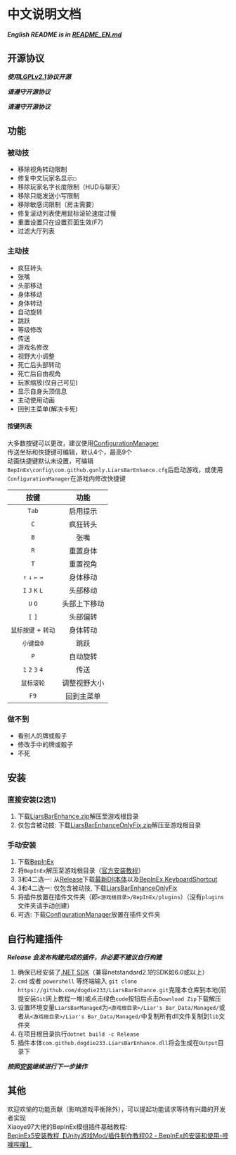 ﻿# 中文说明文档

***English README is in [README_EN.md](README_en.md)***

## 开源协议

***使用[LGPLv2.1](LICENSE.txt)协议开源***

***请遵守开源协议***

***请遵守开源协议***

## 功能

### 被动技

- 移除视角转动限制
- 修复中文玩家名显示`□`
- 移除玩家名字长度限制（HUD与聊天）
- 移除只能发送小写限制
- 移除敏感词限制（房主需要）
- 修复滚动列表使用鼠标滚轮速度过慢
- 重置设置只在设置页面生效(F7)
- 过滤大厅列表

### 主动技

- 疯狂转头
- 张嘴
- 头部移动
- 身体移动
- 身体转动
- 自动旋转
- 跳跃
- 等级修改
- 传送
- 游戏名修改
- 视野大小调整
- 死亡后头部转动
- 死亡后自由视角
- 玩家缩放(仅自己可见)
- 显示自身头顶信息
- 主动使用动画
- 回到主菜单(解决卡死)

#### 按键列表
大多数按键可以更改，建议使用[ConfigurationManager](https://github.com/Gunly/LiarsBarEnhance/releases/download/1.1.2/ConfigurationManager.dll)  
传送坐标和快捷键可编辑，默认4个，最高9个  
动画快捷键默认未设置，可编辑`BepInEx\config\com.github.gunly.LiarsBarEnhance.cfg`后启动游戏，或使用`ConfigurationManager`在游戏内修改快捷键  

| 按键                | 功能         |
| :-----------------: | :----------: |
| `Tab`               | 启用提示     |
| `C`                 | 疯狂转头     |
| `B`                 | 张嘴         |
| `R`                 | 重置身体     |
| `T`                 | 重置视角     |
| `↑` `↓` `←` `→` | 身体移动     |
| `I` `J` `K` `L`     | 头部移动     |
| `U` `O`             | 头部上下移动 |
| `[` `]`             | 头部偏转     |
| `鼠标按键` + `转动` | 身体转动     |
| `小键盘0`           | 跳跃         |
| `P`                 | 自动旋转     |
| `1` `2` `3` `4`     | 传送         |
| `鼠标滚轮`          | 调整视野大小 |
| `F9`                | 回到主菜单   |

### 做不到

- 看别人的牌或骰子
- 修改手中的牌或骰子
- 不死

## 安装

### 直接安装(2选1)

1. 下载[LiarsBarEnhance.zip](https://github.com/gunly/LiarsBarEnhance/releases/download/1.1.3/LiarsBarEnhance.zip)解压至游戏根目录
2. 仅包含被动技: 下载[LiarsBarEnhanceOnlyFix.zip](https://github.com/gunly/LiarsBarEnhance/releases/download/1.1.3/LiarsBarEnhanceOnlyFix.zip)解压至游戏根目录

### 手动安装

1. 下载[BepInEx](https://github.com/BepInEx/BepInEx/releases/download/v6.0.0-pre.2/BepInEx-Unity.IL2CPP-win-x64-6.0.0-pre.2.zip)
2. 将`BepInEx`解压至游戏根目录（[官方安装教程](https://docs.bepinex.dev/articles/user_guide/installation/index.html)）
3. 3和4二选一: 从[Release](https://github.com/gunly/LiarsBarEnhance/releases)下载[最新Dll本体](https://github.com/gunly/LiarsBarEnhance/releases/download/1.1.3/com.github.gunly.LiarsBarEnhance.dll)以及[BepInEx.KeyboardShortcut](https://github.com/gunly/LiarsBarEnhance/releases/download/1.1.3/BepInEx.KeyboardShortcut.dll)
4. 3和4二选一: 仅包含被动技, 下载[LiarsBarEnhanceOnlyFix](https://github.com/gunly/LiarsBarEnhance/releases/download/1.1.3/com.github.gunly.LiarsBarEnhanceOnlyFix.dll)
5. 将插件放置在插件文件夹（即`<游戏根目录>/BepInEx/plugins`）（没有`plugins`文件夹请手动创建）
6. 可选: 下载[ConfigurationManager](https://github.com/Gunly/LiarsBarEnhance/releases/download/1.1.3/ConfigurationManager.dll)放置在插件文件夹

## 自行构建插件

***Release 会发布构建完成的插件，非必要不建议自行构建***

1. 确保已经安装了[.NET SDK](https://dotnet.microsoft.com/zh-cn/download)（兼容netstandard2.1的SDK如6.0或以上）  
2. `cmd` 或者 `powershell` 等终端输入 `git clone https://github.com/dogdie233/LiarsBarEnhance.git`克隆本仓库到本地(前提安装`Git`网上教程一堆)或点击绿色`code`按钮后点击`Download Zip`下载解压  
3. 设置环境变量`LiarsBarManaged`为`<游戏根目录>/Liar's Bar_Data/Managed/`或者从`<游戏根目录>/Liar's Bar_Data/Managed/`中复制所有dll文件复制到`lib`文件夹  
4. 在项目根目录执行`dotnet build -c Release`  
5. 插件本体`com.github.dogdie233.LiarsBarEnhance.dll`将会生成在`Output`目录下  

***按照[安装](#安装)继续进行下一步操作***  

## 其他

欢迎欢愉的功能贡献（影响游戏平衡除外），可以提起功能请求等待有兴趣的开发者实现  
Xiaoye97大佬的BepInEx模组插件基础教程:  
[BepinEx5安装教程【Unity游戏Mod/插件制作教程02 - BepInEx的安装和使用-哔哩哔哩】](https://www.bilibili.com/read/cv8997496/)
